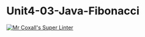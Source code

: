 # Unit4-03-Java-Fibonacci
[![Mr Coxall's Super Linter](https://github.com/ICS4U-Programming-TonyT/Unit4-03-Java-Fibonacci/workflows/Mr%20Coxall's%20Super%20Linter/badge.svg)](https://github.com/ICS4U-Programming-TonyT/Unit4-03-Java-Fibonacci/actions/)
